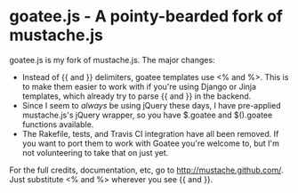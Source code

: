 # goatee.js - A pointy-bearded fork of mustache.js

goatee.js is my fork of mustache.js.  The major changes:

- Instead of {{ and }} delimiters, goatee templates use <% and %>.  This is to
  make them easier to work with if you're using Django or Jinja templates,
  which already try to parse {{ and }} in the backend.
- Since I seem to *always* be using jQuery these days, I have pre-applied
  mustache.js's jQuery wrapper, so you have  $.goatee and $().goatee functions
  available.
- The Rakefile, tests, and Travis CI integration have all been removed.  If you
  want to port them to work with Goatee you're welcome to, but I'm not
  volunteering to take that on just yet.

For the full credits, documentation, etc, go to http://mustache.github.com/.
Just substitute <% and %> wherever you see {{ and }}.
